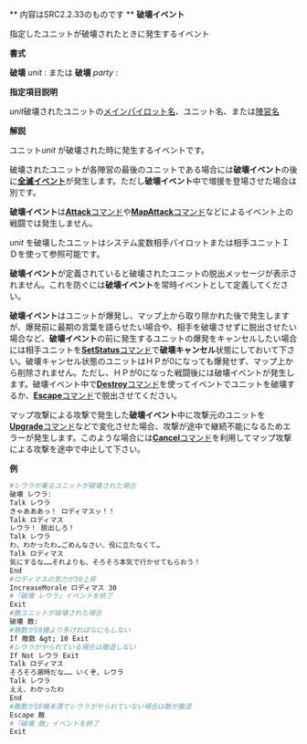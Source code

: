 ** 内容はSRC2.2.33のものです **
**破壊イベント**

指定したユニットが破壊されたときに発生するイベント

**書式**

**破壊** *unit* : または **破壊** *party* :

**指定項目説明**

*unit*破壊されたユニットの[メインパイロット名](メインパイロット名.md)、ユニット名、または[陣営名](陣営名.md)

**解説**

ユニット*unit* が破壊された時に発生するイベントです。

破壊されたユニットが各陣営の最後のユニットである場合には**破壊イベント**の後に[**全滅イベント**](全滅イベント.md)が発生します。ただし**破壊イベント**中で増援を登場させた場合は別です。

**破壊イベント**は[**Attack**コマンド](Attackコマンド.md)や[**MapAttack**コマンド](MapAttackコマンド.md)などによるイベント上の戦闘では発生しません。

*unit* を破壊したユニットはシステム変数相手パイロットまたは相手ユニットＩＤを使って参照可能です。

**破壊イベント**が定義されていると破壊されたユニットの脱出メッセージが表示されません。これを防ぐには**破壊イベント**を常時イベントとして定義してください。

**破壊イベント**はユニットが爆発し、マップ上から取り除かれた後で発生しますが、爆発前に最期の言葉を語らせたい場合や、相手を破壊させずに脱出させたい場合など、**破壊イベント**の前に発生するユニットの爆発をキャンセルしたい場合には相手ユニットを[**SetStatus**コマンド](SetStatusコマンド.md)で**破壊キャンセル**状態にしておいて下さい。破壊キャンセル状態のユニットはＨＰが0になっても爆発せず、マップ上から削除されません。ただし、ＨＰが0になった戦闘後には破壊イベントが発生します。破壊イベント中で[**Destroy**コマンド](Destroyコマンド.md)を使ってイベントでユニットを破壊するか、[**Escape**コマンド](Escapeコマンド.md)で脱出させてください。

マップ攻撃による攻撃で発生した**破壊イベント**中に攻撃元のユニットを[**Upgrade**コマンド](Upgradeコマンド.md)などで変化させた場合、攻撃が途中で継続不能になるためエラーが発生します。このような場合には[**Cancel**コマンド](Cancelコマンド.md)を利用してマップ攻撃による攻撃を途中で中止して下さい。

**例**
```sh
#レウラが乗るユニットが破壊された場合
破壊 レウラ:
Talk レウラ
きゃあああっ！ ロディマスッ！！
Talk ロディマス
レウラ！ 脱出しろ！
Talk レウラ
わ、わかったわ…ごめんなさい、役に立たなくて…
Talk ロディマス
気にするな……それよりも、そろそろ本気で行かせてもらおう！
End
#ロディマスの気力が30上昇
IncreaseMorale ロディマス 30
#「破壊 レウラ」イベントを終了
Exit
#敵ユニットが破壊された場合
破壊 敵:
#敵数が10機より多ければなにもしない
If 敵数 &gt; 10 Exit
#レウラがやられている場合は撤退しない
If Not レウラ Exit
Talk ロディマス
そろそろ潮時だな…… いくぞ、レウラ
Talk レウラ
ええ、わかったわ
End
#敵数が10機未満でレウラがやられていない場合は敵が撤退
Escape 敵
#「破壊 敵」イベントを終了
Exit
```

